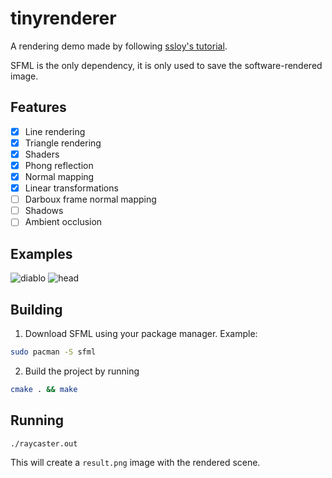 # tinyrenderer
A rendering demo made by following [ssloy's tutorial](https://github.com/ssloy/tinyrenderer).

SFML is the only dependency, it is only used to save the software-rendered image.


## Features
- [X] Line rendering
- [X] Triangle rendering
- [X] Shaders
- [X] Phong reflection
- [X] Normal mapping
- [X] Linear transformations
- [ ] Darboux frame normal mapping
- [ ] Shadows
- [ ] Ambient occlusion

## Examples
![diablo](https://user-images.githubusercontent.com/4065977/235376499-f4b84c6d-d17d-41b5-b274-2831503b36ca.png)
![head](https://user-images.githubusercontent.com/4065977/235376546-d43d0b66-192c-432c-87b5-2c38f0cbc044.png)

## Building
1. Download SFML using your package manager. Example:
```bash
sudo pacman -S sfml
```
2. Build the project by running
```bash
cmake . && make
```

## Running
```bash
./raycaster.out
```

This will create a `result.png` image with the rendered scene.
